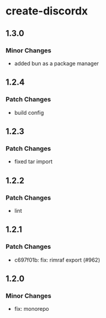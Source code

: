 # create-discordx

## 1.3.0

### Minor Changes

- added bun as a package manager

## 1.2.4

### Patch Changes

- build config

## 1.2.3

### Patch Changes

- fixed tar import

## 1.2.2

### Patch Changes

- lint

## 1.2.1

### Patch Changes

- c697f01b: fix: rimraf export (#962)

## 1.2.0

### Minor Changes

- fix: monorepo
